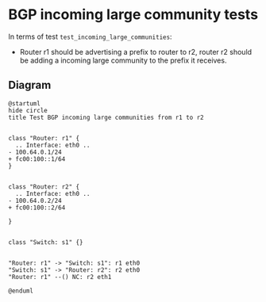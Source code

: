 # BGP incoming large community tests

In terms of test `test_incoming_large_communities`:
  - Router r1 should be advertising a prefix to router to r2, router r2 should be adding a incoming large community to the prefix it receives.

## Diagram

```plantuml
@startuml
hide circle
title Test BGP incoming large communities from r1 to r2


class "Router: r1" {
  .. Interface: eth0 ..
- 100.64.0.1/24
+ fc00:100::1/64
}


class "Router: r2" {
  .. Interface: eth0 ..
- 100.64.0.2/24
+ fc00:100::2/64

}


class "Switch: s1" {}


"Router: r1" -> "Switch: s1": r1 eth0
"Switch: s1" -> "Router: r2": r2 eth0
"Router: r1" --() NC: r2 eth1

@enduml
```
